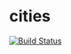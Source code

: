 # cities

[![Build Status](https://app.bitrise.io/app/8985590c0dfa229c/status.svg?token=VtB2vReOjCLjFO-sCiBDLA)](https://app.bitrise.io/app/8985590c0dfa229c)
